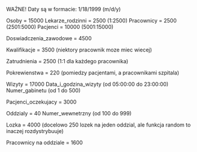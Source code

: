 WAŻNE!
Daty są w formacie: 1/18/1999 (m/d/y)

Osoby = 15000
	Lekarze_rodzinni = 2500 (1:2500)
	Pracownicy = 2500 (2501:5000)
	Pacjenci = 10000 (5001:15000)


Doswiadczenia_zawodowe = 4500

Kwalifikacje = 3500 (niektory pracownik moze miec wiecej)

Zatrudnienia = 2500 (1:1 dla każdego pracownika)

Pokrewienstwa = 220 (pomiedzy pacjentami, a pracownikami szpitala)


Wizyty = 17000
	Data_i_godzina_wizyty (od 05:00:00 do 23:00:00)
	Numer_gabinetu (od 1 do 500)

Pacjenci_oczekujacy = 3000

Oddzialy = 40
	Numer_wewnetrzny (od 100 do 999)

Lozka = 4000
	(docelowo 250 lozek na jeden oddzial, ale funkcja random to inaczej rozdystrybuuje)

Pracownicy na oddziale = 1600
